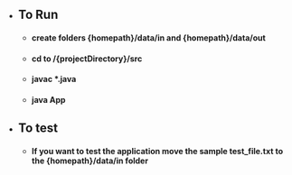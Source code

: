 - ## To Run 
    - #### create folders {homepath}/data/in and {homepath}/data/out
    - #### cd to /{projectDirectory}/src
    - #### javac *.java
    - #### java App

- ## To test
    - #### If you want to test the application move the sample test_file.txt to the {homepath}/data/in folder



